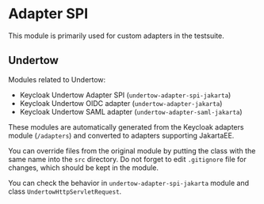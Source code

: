 # Adapter SPI

This module is primarily used for custom adapters in the testsuite.

## Undertow
Modules related to Undertow:
* Keycloak Undertow Adapter SPI (`undertow-adapter-spi-jakarta`)
* Keycloak Undertow OIDC adapter (`undertow-adapter-jakarta`)
* Keycloak Undertow SAML adapter (`undertow-adapter-saml-jakarta`)

These modules are automatically generated from the Keycloak adapters module (`/adapters`) and converted to adapters supporting JakartaEE.

You can override files from the original module by putting the class with the same name into the `src` directory.
Do not forget to edit `.gitignore` file for changes, which should be kept in the module.

You can check the behavior in `undertow-adapter-spi-jakarta` module and class `UndertowHttpServletRequest`.
